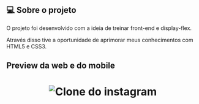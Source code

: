 ## 💻 Sobre o projeto

O projeto foi desenvolvido com a ideia de treinar front-end e display-flex.
 
Através disso tive a oportunidade de aprimorar meus conhecimentos com HTML5 e CSS3.

## Preview da web e do mobile
<h1 align="center">
   <img src="./github/preview.git" alt="Clone do instagram" />
</h1>

